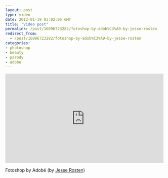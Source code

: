 ```yaml
---
layout: post
type: video
date: 2012-01-19 03:02:05 GMT
title: "Video post"
permalink: /post/16096723282/fotoshop-by-adob%C3%A9-by-jesse-rosten
redirect_from: 
  - /post/16096723282/fotoshop-by-adob%C3%A9-by-jesse-rosten
categories:
- photoshop
- beauty
- parody
- adobe
---
```

<iframe src="https://player.vimeo.com/video/34813864?h=f72f3889e7&amp;title=0&amp;byline=0&amp;portrait=0&amp;app_id=122963" width="500" height="281" frameborder="0" allow="autoplay; fullscreen; picture-in-picture" allowfullscreen title="Fotoshop by Adob&amp;eacute;"></iframe>

<p>Fotoshop by Adobé (by <a href="http://vimeo.com/34813864">Jesse Rosten</a>)</p>